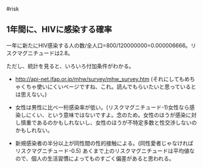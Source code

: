 #risk


## 1年間に、HIVに感染する確率

一年に新たにHIV感染する人の数/全人口=800/120000000=0.000006666。リスクマグニチュードは2.8。



ただし、統計を見ると、いろいろ付加条件がわかる。

* http://api-net.jfap.or.jp/mhw/survey/mhw_survey.htm
(それにしてもめちゃくちゃ使いにくいページですね、これ。読んでもらいたいと思っているとは思えない。)



* 女性は男性に比べ一桁感染率が低い。(リスクマグニチュード-1)女性なら感染しにくい、という意味ではないですよ。念のため。女性のほうが感染に対し慎重であるのかもしれないし、女性のほうが不特定多数と性交渉しないのかもしれない。
* 新規感染者の半分以上が同性間の性的接触による。(同性愛者じゃなければリスクマグニチュード-0.5)
あくまで上のリスクマグニチュードは平均値なので、個人の生活習慣によってものすごく偏差があると思われる。



